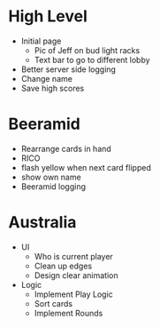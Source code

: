 # High Level
- Initial page
  - Pic of Jeff on bud light racks
  - Text bar to go to different lobby
- Better server side logging
- Change name
- Save high scores

# Beeramid
- Rearrange cards in hand
- RICO
- flash yellow when next card flipped
- show own name
- Beeramid logging

# Australia
- UI
  - Who is current player
  - Clean up edges
  - Design clear animation
- Logic
  - Implement Play Logic
  - Sort cards
  - Implement Rounds
